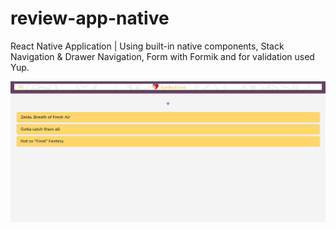# review-app-native
React Native Application | Using built-in native components, Stack Navigation &amp; Drawer Navigation, Form with Formik and for validation used Yup.

![alt text](assets/title-img.png)
